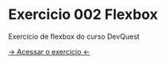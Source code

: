 # Exercicio 002 Flexbox

Exercicio de flexbox do curso DevQuest

<a href="https://ericrdgs.github.io/Exercicio-002-Flebox/"> -> Acessar o exercicio <- </a>
